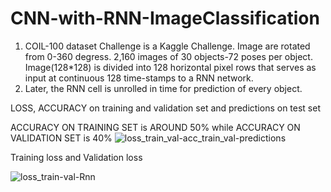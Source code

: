 # CNN-with-RNN-ImageClassification


1. COIL-100 dataset Challenge is a Kaggle Challenge. Image are rotated from 0-360 degress. 2,160
   images of 30 objects-72 poses per object. Image(128*128) is divided into 128 horizontal pixel rows
   that serves as input at continuous 128 time-stamps to a RNN network.
2. Later, the RNN cell is unrolled in time for prediction of every object.

LOSS, ACCURACY on training and validation set and predictions on test set 

ACCURACY ON TRAINING SET is AROUND 50% while ACCURACY ON VALIDATION SET is 40%
![loss_train_val-acc_train_val-predictions](https://user-images.githubusercontent.com/23450113/80320095-a825e280-8814-11ea-9708-0d4e0453c2b0.png)


Training loss and Validation loss

![loss_train-val-Rnn](https://user-images.githubusercontent.com/23450113/80319905-60eb2200-8813-11ea-9ced-036e97a8a7cc.png)
